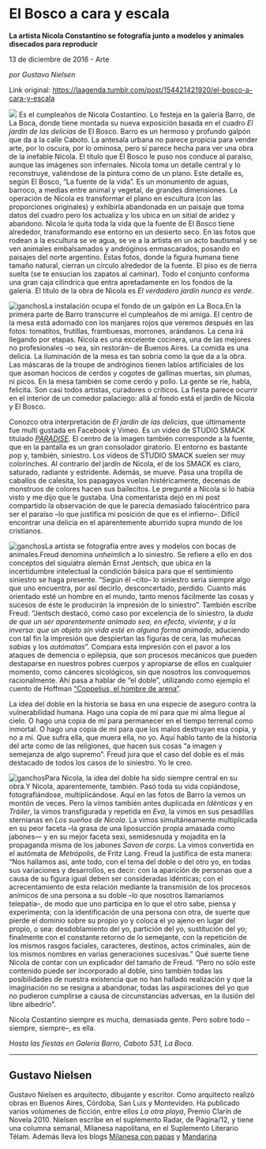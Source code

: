 # El Bosco a cara y escala

**La artista Nicola Constantino se fotografía junto a modelos y animales disecados para reproducir**

13 de diciembre de 2016 - Arte

_por Gustavo Nielsen_

Link original: https://laagenda.tumblr.com/post/154421421920/el-bosco-a-cara-y-escala

![](https://64.media.tumblr.com/c12ab5efae3c8b9dd6359d86dce041e8/tumblr_inline_pjzvb7ZhsH1t6q87u_500.jpg)
Es el cumpleaños de Nicola Costantino. Lo festeja en la galería Barro, de La Boca, donde tiene montada su nueva exposición basada en el cuadro *El jardín de las delicias* de El Bosco. Barro es un hermoso y profundo galpón que da a la calle Caboto. La antesala urbana no parece propicia para vender arte, por lo oscura, por lo ominosa, pero sí parece hecha para ver una obra de la inefable Nicola. El título que El Bosco le puso nos conduce al paraíso, aunque las imágenes son infernales. Nicola toma un detalle central y lo reconstruye, valiéndose de la pintura como de un plano. Este detalle es, según El Bosco, “La fuente de la vida”. Es un monumento de aguas, barroco, a medias entre animal y vegetal, de grandes dimensiones. La operación de Nicola es transformar el plano en escultura (con las proporciones originales) y exhibirla abandonada en un paisaje que toma datos del cuadro pero los actualiza y los ubica en un sitial de aridez y abandono. Nicola le quita toda la vida que la fuente de El Bosco tiene alrededor, transformando ese entorno en un desierto seco. En las fotos que rodean a la escultura se ve agua, se ve a la artista en un acto bautismal y se ven animales embalsamados y andróginos enmascarados, posando en paisajes del norte argentino. Estas fotos, donde la figura humana tiene tamaño natural, cierran un círculo alrededor de la fuente. El piso es de tierra suelta (se te ensucian los zapatos al caminar). Todo el conjunto conforma una gran caja cilíndrica que entra apretadamente en los fondos de la galería. El título de la obra de Nicola es *El verdadero jardín nunca es verde*.

![ganchos](https://64.media.tumblr.com/4420abbf856a137b5d23388f449b73e3/tumblr_inline_pjzvb7NVCa1t6q87u_500.jpg)La instalación ocupa el fondo de un galpón en La Boca.En la primera parte de Barro transcurre el cumpleaños de mi amiga. El centro de la mesa está adornado con los manjares rojos que veremos después en las fotos: tomatitos, frutillas, frambuesas, morrones, arándanos. La cena irá llegando por etapas. Nicola es una excelente cocinera, una de las mejores no profesionales –o sea, sin restorán– de Buenos Aires. La comida es una delicia. La iluminación de la mesa es tan sobria como la que da a la obra. Las máscaras de la troupe de andróginos tienen labios artificiales de los que asoman hocicos de cerdos y cogotes de gallinas muertas, sin plumas, ni picos. En la mesa también se come cerdo y pollo. La gente se ríe, habla, felicita. Son casi todos artistas, curadores o críticos. La fiesta parece ocurrir en el interior de un comedor palaciego: allá al fondo está el jardín de Nicola y El Bosco.

Conozco otra interpretación de *El jardín de las delicias*, que últimamente fue multi gustada en Facebook y Vimeo. Es un video de STUDIO SMACK titulado [*PARADISE*](https://t.umblr.com/redirect?z=https%3A%2F%2Fvimeo.com%2F191632804&t=YzYwN2JmN2JjOTY5ZDE2YTA4MGEwODk4Y2NmNjA1MGFkMzRiMTU1NixWM1h4eVZkZw%3D%3D&b=t%3AXDz46txpppLgDp7rJlWQpw&p=https%3A%2F%2Flaagenda.tumblr.com%2Fpost%2F154421421920%2Fel-bosco-a-cara-y-escala&m=1&ts=1705438579). El centro de la imagen también corresponde a la fuente, que en la pantalla es un gran consolador giratorio. El entorno es bastante pop y, también, siniestro. Los videos de STUDIO SMACK suelen ser muy colorinches. Al contrario del jardín de Nicola, el de los SMACK es claro, saturado, radiante y estridente. Además, se mueve. Pasa una tropilla de caballos de calesita, los papagayos vuelan histéricamente, decenas de monstruos de colores hacen sus bailecitos. Le pregunté a Nicola si lo había visto y me dijo que le gustaba. Una comentarista dejó en mi post compartido la observación de que le parecía demasiado falocéntrico para ser el paraíso –lo que justifica mi posición de que es el infierno–. Difícil encontrar una delicia en el aparentemente aburrido supra mundo de los cristianos.

![ganchos](https://64.media.tumblr.com/a9aab597559db858c76e8ea09a902cbf/tumblr_inline_pjzvb8kRHl1t6q87u_500.jpg)La artista se fotografía entre aves y modelos con bocas de animales.Freud denomina *unheimlich* a lo siniestro. Se refiere a ello en dos conceptos del siquiatra alemán Ernst Jentsch, que ubica en la incertidumbre intelectual la condición básica para que el sentimiento siniestro se haga presente. “Según él –cito– lo siniestro sería siempre algo que uno encuentra, por así decirlo, desconcertado, perdido. Cuanto más orientado esté un hombre en el mundo, tanto menos fácilmente las cosas y sucesos de éste le producirán la impresión de lo siniestro”. También escribe Freud: “Jentsch destacó, como caso por excelencia de lo siniestro, la *duda de que un ser aparentemente animado sea, en efecto, viviente, y a la inversa: que un objeto sin vida esté en alguna forma animado*, aduciendo con tal fin la impresión que despiertan las figuras de cera, las muñecas *sabias* y los *autómatas*”. Compara esta impresión con el pavor a los ataques de demencia o epilepsia, que son procesos mecánicos que pueden destaparse en nuestros pobres cuerpos y apropiarse de ellos en cualquier momento, como cánceres sicológicos, sin que nosotros los convoquemos racionalmente. Ahí pasa a hablar de “el doble”, utilizando como ejemplo el cuento de Hoffman [“Coppelius, el hombre de arena”](http://libros-gratis.com/ebooks/el-hombre-de-arena-e-t-a-hoffmann/). 



La idea del doble en la historia se basa en una especie de aseguro contra la vulnerabilidad humana. Hago una copia de mí para que mi alma llegue al cielo. O hago una copia de mí para permanecer en el tiempo terrenal como inmortal. O hago una copia de mí para que los malos destruyan esa copia, y no a mí. Que sufra ella, que muera ella, no yo. Aquí hablo tanto de la historia del arte como de las religiones, que hacen sus cosas “a imagen y semejanza de algo supremo”. Freud jura que el caso del doble es el más destacado de todos los casos de lo siniestro. Yo le creo.

![ganchos](https://64.media.tumblr.com/4cdccb1962b1a199bf1d92d0768e6a3f/tumblr_inline_pjzvb9QS2A1t6q87u_500.jpg)Para Nicola, la idea del doble ha sido siempre central en su obra.Y Nicola, aparentemente, también. Pasó toda su vida copiándose, fotografiándose, multiplicándose. Aquí en las fotos de Barro la vemos un montón de veces. Pero la vimos también antes duplicada en *Idénticas* y en *Tráiler*, la vimos transfigurada y repetida en *Eva*, la vimos en sus pesadillas sternianas en *Los sueños de Nicola*. La vimos simultáneamente multiplicada en su peor faceta –la grasa de una liposucción propia amasada como jabones–– y en su mejor faceta sexi, semidesnuda y mojadita en la propaganda misma de los jabones *Savon de corps*. La vimos convertida en el autómata de *Metrópolis*, de Fritz Lang. Freud la justifica de esta manera: “Nos hallamos así, ante todo, con el tema del doble o del otro yo, en todas sus variaciones y desarrollos, es decir: con la aparición de personas que a causa de su figura igual deben ser consideradas idénticas; con el acrecentamiento de esta relación mediante la transmisión de los procesos anímicos de una persona a su doble –lo que nosotros llamaríamos telepatía–, de modo que uno participa en lo que el otro sabe, piensa y experimenta; con la identificación de una persona con otra, de suerte que pierde el dominio sobre su propio yo y coloca el yo ajeno en lugar del propio, o sea: desdoblamiento del yo, partición del yo, sustitución del yo; finalmente con el constante retorno de lo semejante, con la repetición de los mismos rasgos faciales, caracteres, destinos, actos criminales, aún de los mismos nombres en varias generaciones sucesivas.” Qué suerte tiene Nicola de contar con un explicador del tamaño de Freud. “Pero no sólo este contenido puede ser incorporado al doble, sino también todas las posibilidades de nuestra existencia que no han hallado realización y que la imaginación no se resigna a abandonar, todas las aspiraciones del yo que no pudieron cumplirse a causa de circunstancias adversas, en la ilusión del libre albedrío”.

Nicola Costantino siempre es mucha, demasiada gente. Pero sobre todo –siempre, siempre–, es ella.

  
*Hasta las fiestas en Galería Barro, Caboto 531, La Boca.*

  




---

 Gustavo Nielsen
----------------

 Gustavo Nielsen es arquitecto, dibujante y escritor. Como arquitecto realizó obras en Buenos Aires, Córdoba, San Luis y Montevideo. Ha publicado varios volúmenes de ficción, entre ellos *La otra playa*, Premio Clarín de Novela 2010. Nielsen escribe en el suplemento Radar, de Página/12, y tiene una columna semanal, Milanesa napolitana, en el Suplemento Literario Télam. Además lleva los blogs [Milanesa con papas](http://milanesaconpapas.blogspot.com.ar/) y [Mandarina](http://mandarinasdulces.blogspot.com.ar/)

